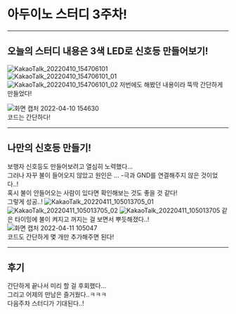 아두이노 스터디 3주차!
=====

* * *
오늘의 스터디 내용은 3색 LED로 신호등 만들어보기!    
----
![KakaoTalk_20220410_154706101](https://user-images.githubusercontent.com/101912462/162652119-6a9bce5a-e51b-46cd-ba51-67004bc4383a.jpg)   
![KakaoTalk_20220410_154706101_01](https://user-images.githubusercontent.com/101912462/162652126-443d35c4-31f2-490c-8f3d-3a12a978e308.jpg)   
![KakaoTalk_20220410_154706101_02](https://user-images.githubusercontent.com/101912462/162652128-722efccb-a9d4-4996-bd9e-7218c477d1fe.jpg)
저번에도 해봤던 내용이라 뚝딱 간단하게 만들었다!   

![화면 캡처 2022-04-10 154630](https://user-images.githubusercontent.com/101912462/162652143-2edccaf1-5a25-4b0f-bb43-1672bc584b7d.png)   
코드는 간단하다!   
* * *
나만의 신호등 만들기!
---
보행자 신호등도 만들어보려고 열심히 노력했다...   
그러나 자꾸 불이 들어오지 않았고 원인은 ... -극과 GND를 연결해주지 않은 것이었다..!  
혹시 불이 안들어오는 사람이 있다면 확인해보는 것도 좋을 것 같다!    
그렇게 성공..!
![KakaoTalk_20220411_105013705_01](https://user-images.githubusercontent.com/101912462/162652153-1d745392-12f9-4e7a-921a-2d320b4d5792.jpg)
![KakaoTalk_20220411_105013705_02](https://user-images.githubusercontent.com/101912462/162652156-880d8e8f-2b24-457f-975f-9dde961eef95.jpg)
![KakaoTalk_20220411_105013705](https://user-images.githubusercontent.com/101912462/162652157-6ecbae83-74a6-488d-a219-4db041e096ae.jpg)
같은 타이밍에 불이 켜지고 꺼지는 걸 보면서 뿌듯해졌다..!
![화면 캡처 2022-04-11 105047](https://user-images.githubusercontent.com/101912462/162652222-72c2545e-9ed2-41e4-909f-c5977b0a83df.png)   
코드도 간단하게 몇 개만 추가해주면 된다!
* * *
후기
--
간단하게 끝나서 미리 할 걸 후회했다...   
그리고 어제의 만남은 즐거웠다..ㅋㅋㅋ   
다음주차 스터디가 기대된다..!   
